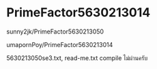 # PrimeFactor5630213014

sunny2jk/PrimeFactor5630213050

umapornPoy/PrimeFactor5630213014

5630213050se3.txt, read-me.txt compile ไม่ผ่านครับ
